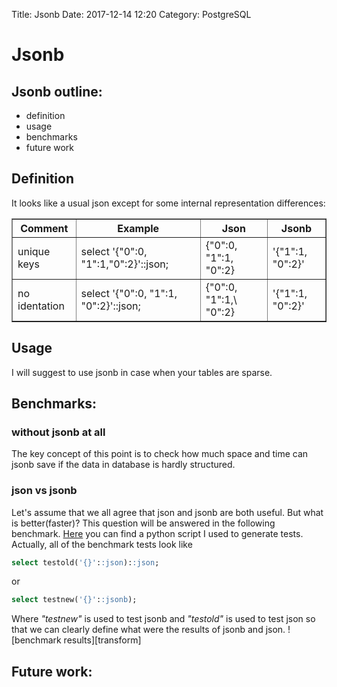Title: Jsonb
Date: 2017-12-14 12:20
Category: PostgreSQL

# Jsonb
## Jsonb outline:
- definition
- usage
- benchmarks
- future work
		
## Definition
It looks like a usual json except for some internal representation differences:


<table class="table-bordered" border="1">
    <thead>
        <tr>
            <th>Comment</th>
            <th>Example</th>
            <th>Json</th>
            <th>Jsonb</th>
        </tr>
    </thead>
    <tbody>
        <tr>
            <td>unique keys</td>
            <td>select '{"0":0, "1":1,"0":2}'::json;</td>
            <td>{"0":0, "1":1, "0":2}</td>
            <td>'{"1":1, "0":2}'</td>
        </tr>
        <tr>
            <td>no identation</td>
            <td>select '{"0":0, "1":1, "0":2}'::json;</td>
            <td>{"0":0, "1":1,\ "0":2}</td>
            <td>'{"1":1, "0":2}'</td>
        </tr>
    </tbody>
</table>


## Usage
I will suggest to use jsonb in case when your tables are sparse.
	
## Benchmarks:
### without jsonb at all
The key concept of this point is to check how much space and time can jsonb save if the data in database is hardly structured.

### json vs jsonb
Let's assume that we all agree that json and jsonb are both useful. But what is better(faster)? This question will be answered in the following benchmark. [Here][pyGen] you can find a python script I used to generate tests. Actually, all of the benchmark tests look like 
```sql
select testold('{}'::json)::json;
```
or
```sql
select testnew('{}'::jsonb);
```
Where *"testnew"* is used to test jsonb and *"testold"* is used to test json so that we can clearly define what were the results of jsonb and json.
![benchmark results][transform]
## Future work:

[//]: <> (src)
[pyGen]: https://github.com/ankarion/jsonb_plperl/blob/master/sql/bench/gen_tests.py
[jsonb_plperl]: https://github.com/ankarion/jsonb_plperl

[//]: <> (img)


[//]: <> (articles)
